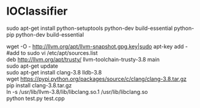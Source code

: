 # IOClassifier

sudo apt-get install python-setuptools python-dev build-essential python-pip python-dev build-essential<br>

wget -O - http://llvm.org/apt/llvm-snapshot.gpg.key|sudo apt-key add -<br>
#add to  sudo vi /etc/apt/sources.list<br>
deb http://llvm.org/apt/trusty/ llvm-toolchain-trusty-3.8 main<br>
sudo apt-get update<br>
sudo apt-get install clang-3.8 lldb-3.8<br>
wget https://pypi.python.org/packages/source/c/clang/clang-3.8.tar.gz<br>
pip install clang-3.8.tar.gz<br>
ln -s /usr/lib/llvm-3.8/lib/libclang.so.1 /usr/lib/libclang.so<br>
python test.py test.cpp<br>
